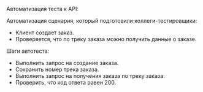 ﻿Автоматизация теста к API:

Автоматизация сценария, который подготовили коллеги-тестировщики:
- Клиент создает заказ.
- Проверяется, что по треку заказа можно получить данные о заказе.

Шаги автотеста:
- Выполнить запрос на создание заказа.
- Сохранить номер трека заказа.
- Выполнить запрос на получения заказа по треку заказа.
- Проверить, что код ответа равен 200.